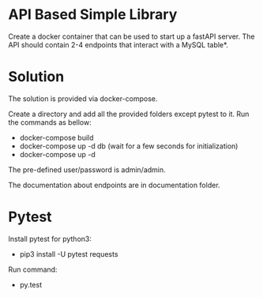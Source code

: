 # API Based Simple Library
Create a docker container that can be used to start up a fastAPI server. The
API should contain 2-4 endpoints that interact with a MySQL table*. 
# Solution
The solution is provided via docker-compose.

Create a directory and add all the provided folders except pytest to it.
Run the commands as bellow:
- docker-compose build
- docker-compose up -d db (wait for a few seconds for initialization)
- docker-compose up -d
 

The pre-defined user/password is admin/admin.

The documentation about endpoints are in documentation folder.

# Pytest
Install pytest for python3:
- pip3 install -U pytest requests

Run command:
- py.test

